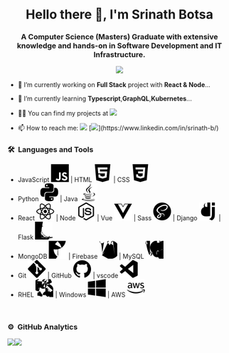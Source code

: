 <h1 align="center">Hello there 👋, I'm Srinath Botsa</h1>
<h3 align="center">A Computer Science (Masters) Graduate with extensive knowledge and hands-on in Software Development and IT Infrastructure.</h3>

<p align="center">
  <img src="https://komarev.com/ghpvc/?username=bsrinath9&color=blue&style=flat">
</p>


- 🔭 I’m currently working on **Full Stack** project with **React & Node**...
- 🌱 I’m currently learning **Typescript**,**GraphQL**,**Kubernetes**...
- 👨‍💻 You can find my projects at [![](https://img.shields.io/badge/GitHub-100000?style=for-the-badge&logo=github&logoColor=white)](https://github.com/bsrinath9/)
      
- 📫 How to reach me:
         [![](https://img.shields.io/badge/🌐Website-100000?&style=for-the-badge)](https://bsrinath9.github.io) 
         [![](https://img.shields.io/badge/linkedin-%230077B5.svg?&style=for-the-badge&logo=linkedin&logoColor=white&target="popup")](https://www.linkedin.com/in/srinath-b/)
         
### 🛠 &nbsp;Languages and Tools

- JavaScript ![JavaScript](./resized-svg/javascript.svg) | HTML ![HTML](./resized-svg/html5.svg) | CSS ![CSS](./resized-svg/css3.svg)
- Python ![Python](./resized-svg/python.svg) | Java ![Java](./resized-svg/java.svg)
- React ![React](./resized-svg/react.svg) |  Node ![Node](./resized-svg/node-dot-js.svg) |  Vue ![Vue](./resized-svg/vue-dot-js.svg) |  Sass ![Sass](./resized-svg/sass.svg) |  Django ![Django](./resized-svg/django.svg) |  Flask ![Flask](./resized-svg/flask.svg)
- MongoDB ![MongoDB](./resized-svg/mongodb.svg) |  Firebase ![Firebase](./resized-svg/firebase.svg) |  MySQL ![MySQL](./resized-svg/mysql.svg)
- Git ![Git](./resized-svg/git.svg) |  GitHub ![GitHub](./resized-svg/github.svg) |  vscode ![vscode](./resized-svg/visualstudiocode.svg)
- RHEL ![RHEL](./resized-svg/linux.svg) |  Windows ![Windows](./resized-svg/windows.svg) | AWS ![AWS](./resized-svg/amazonaws.svg)
<br/>

### ⚙️  &nbsp;GitHub Analytics

<a href="https://github.com/bsrinath9">
 <img align="left" src="https://github-readme-stats.vercel.app/api?username=bsrinath9&theme=default&show_icons=true" />
</a>

<a href="https://github.com/bsrinath9">
  <img align="left" src="https://github-readme-stats.vercel.app/api/top-langs/?username=bsrinath9&theme=default&show_icons=true" />
</a>

